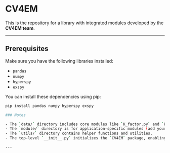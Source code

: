 # CV4EM

This is the repository for a library with integrated modules developed by the **CV4EM team**.

---

## Prerequisites

Make sure you have the following libraries installed:

- `pandas`
- `numpy`
- `hyperspy`
- `exspy`

You can install these dependencies using pip:

```bash
pip install pandas numpy hyperspy exspy

### Notes

- The `data/` directory includes core modules like `K_factor.py` and `Periodical_table.py`.
- The `module/` directory is for application-specific modules (add your custom modules here).
- The `utils/` directory contains helper functions and utilities.
- The top-level `__init__.py` initializes the `CV4EM` package, enabling imports like `from CV4EM import ...`.

---
